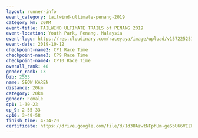 ```yaml
---
layout: runner-info 
event_category: tailwind-ultimate-penang-2019 
category_km: 20KM 
event-title: TAILWIND ULTIMATE TRAILS of PENANG 2019 
event-location: Youth Park, Penang, Malaysia 
event-logo: https://res.cloudinary.com/raceyaya/image/upload/v1572252513/logo/utop-2019_h9tzys.jpg 
event-date: 2019-10-12 
checkpoint-name2: CP1 Race Time 
checkpoint-name3: CP9 Race Time 
checkpoint-name4: CP10 Race Time 
overall_rank: 48
gender_rank: 13
bib: 2553
name: SEOW KAREN
distance: 20km
category: 20km
gender: Female
cp1: 1-30-23
cp_9: 2-55-33
cp10: 3-49-58
finish_time: 4-34-20
certificate: https://drive.google.com/file/d/1d38AzwtNFphUm-geSbU66VEZFAyuXs2Z/view?usp=sharing
---
```

